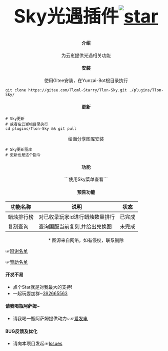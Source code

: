 # ﻿<div align="center"><h1 align="center">Sky光遇插件<a href='https://gitee.com/Tloml-Starry/SKY-GuangYu-plugin/stargazers'><img src='https://gitee.com/Tloml-Starry/SKY-GuangYu-plugin/badge/star.svg?theme=dark' alt='star'></img></a></h1></div>

#### <div align="center">介绍</div>
<div align="center">为云崽提供光遇相关功能</div>

#### <div align="center">安装</div>
<div align="center">使用Gitee安装，在Yunzai-Bot根目录执行</div>

```
git clone https://gitee.com/Tloml-Starry/Tlon-Sky.git ./plugins/Tlon-Sky/
```

#### <div align="center">更新</div>

```
# Sky更新
# 或者在云崽根目录执行
cd plugins/Tlon-Sky && git pull
```
<div align="center">绘画分享图库安装</div>

```
# Sky更新图库
# 更新也是这个指令
```

#### <div align="center">功能</div>
<div align="center">```使用Sky菜单查看```</div>

#### <div align="center">预告功能</div>
| 功能名称 |      说明 | 状态 |
| -------| ----- | ------- |
| 蜡烛排行榜 | 对已收录玩家id进行蜡烛数量排行 | 已完成 |
| 复刻查询 | 查询国服当前复刻,并给出兑换图 | 未完成 |
<div align="center"> * 图源来自网络，如有侵权，联系删除</div>

☞[鸣谢名单](./鸣谢名单.md)

☞[赞助名单](./赞助名单.md)
#### 开发不易

 * 点个Star就是对我最大的支持!
 * 一起玩耍加群~[392665563](https://jq.qq.com/?_wv=1027&k=VQAEpAlH)

#### 请我喝瓶阿萨姆~
 * 请我喝一瓶阿萨姆提供动力~☞[爱发电](https://afdian.net/a/Tloml-Starry)
#### BUG反馈及优化
 * 请向本项目发起☞[lssues](https://gitee.com/Tloml-Starry/Tlon-Sky/issues/I6LRZ9)